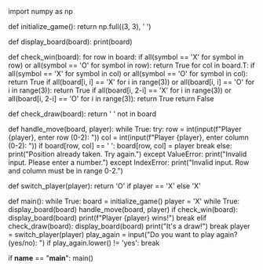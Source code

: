 import numpy as np

def initialize_game():
    return np.full((3, 3), ' ')

def display_board(board):
    print(board)

def check_win(board):
    for row in board:
        if all(symbol == 'X' for symbol in row) or all(symbol == 'O' for symbol in row):
            return True
    for col in board.T:
        if all(symbol == 'X' for symbol in col) or all(symbol == 'O' for symbol in col):
            return True
    if all(board[i, i] == 'X' for i in range(3)) or all(board[i, i] == 'O' for i in range(3)):
        return True
    if all(board[i, 2-i] == 'X' for i in range(3)) or all(board[i, 2-i] == 'O' for i in range(3)):
        return True
    return False

def check_draw(board):
    return ' ' not in board

def handle_move(board, player):
    while True:
        try:
            row = int(input(f"Player {player}, enter row (0-2): "))
            col = int(input(f"Player {player}, enter column (0-2): "))
            if board[row, col] == ' ':
                board[row, col] = player
                break
            else:
                print("Position already taken. Try again.")
        except ValueError:
            print("Invalid input. Please enter a number.")
        except IndexError:
            print("Invalid input. Row and column must be in range 0-2.")

def switch_player(player):
    return 'O' if player == 'X' else 'X'

def main():
    while True:
        board = initialize_game()
        player = 'X'
        while True:
            display_board(board)
            handle_move(board, player)
            if check_win(board):
                display_board(board)
                print(f"Player {player} wins!")
                break
            elif check_draw(board):
                display_board(board)
                print("It's a draw!")
                break
            player = switch_player(player)
        play_again = input("Do you want to play again? (yes/no): ")
        if play_again.lower() != 'yes':
            break

if __name__ == "__main__":
    main()

